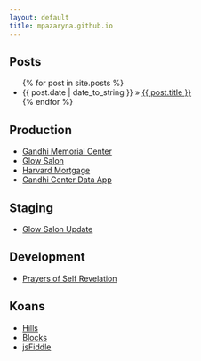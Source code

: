 ```yaml
---
layout: default
title: mpazaryna.github.io
---
```


<div id="home">
  <h2>Posts</h2>
  <ul class="posts">
    {% for post in site.posts %}
      <li><span>{{ post.date | date_to_string }}</span> &raquo; <a href="{{ post.url }}">{{ post.title }}</a></li>
    {% endfor %}
  </ul>
  <h2>Production</h2>
  <ul class="posts">
    <li><a href="http://www.gandhimemorialcenter.org">Gandhi Memorial Center</a></li>
    <li><a href="http://glowsalon.com">Glow Salon</a></li>
    <li><a href="http://www.harvardmortgage.com">Harvard Mortgage</a></li>
    <li><a href="http://gandhimemorialcenter.herokuapp.com">Gandhi Center Data App</a></li>
  </ul>
  <h2>Staging</h2>
  <ul class="posts">
    <li><a href="http://www.wisesmile.net.s3.amazonaws.com/glow/public/index.html">Glow Salon Update</a></li>
  </ul>
  <h2>Development</h2>
  <ul class="posts">
    <li><a href="http://www.prayers-of-self-revelation.com.s3.amazonaws.com/index.html">Prayers of Self Revelation</a></li>
  </ul>
  <h2>Koans</h2>
  <ul class="posts">
    <li><a href="http://github.com/wisesmile/hills/">Hills</a></li>
    <li><a href="http://bl.ocks.org/wisesmile">Blocks</a></li>
    <li><a href="http://jsfiddle.net/user/mpazaryna/fiddles/">jsFiddle</a></li>
  </ul>
</div>
